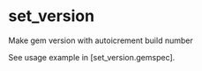 # set_version
Make gem version with autoicrement build number

See usage example in [set_version.gemspec].
